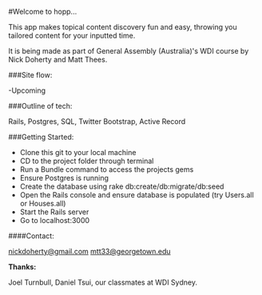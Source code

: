 #Welcome to hopp...

This app makes topical content discovery fun and easy, throwing you tailored content for your inputted time.

It is being made as part of General Assembly (Australia)'s WDI course by Nick Doherty and Matt Thees.

###Site flow:

-Upcoming

###Outline of tech:

Rails, Postgres, SQL, Twitter Bootstrap, Active Record

###Getting Started:

- Clone this git to your local machine
- CD to the project folder through terminal
- Run a Bundle command to access the projects gems
- Ensure Postgres is running
- Create the database using rake db:create/db:migrate/db:seed
- Open the Rails console and ensure database is populated (try Users.all or Houses.all)
- Start the Rails server
- Go to localhost:3000

####Contact:

nickdoherty@gmail.com
mtt33@georgetown.edu

**Thanks:**

Joel Turnbull, Daniel Tsui, our classmates at WDI Sydney.